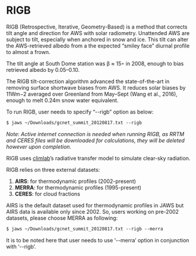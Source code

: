 # RIGB

RIGB (Retrospective, Iterative, Geometry-Based) is a method that corrects tilt angle and 
direction for AWS with solar radiometry. Unattended AWS are subject to tilt, especially 
when anchored in snow and ice. This tilt can alter the AWS-retrieved albedo from a the 
expected “smiley face” diurnal profile to almost a frown. 

The tilt angle at South Dome station was β ≈ 15◦ in 2008, 
enough to bias retrieved albedo by 0.05–0.10.

The RIGB tilt-correction algorithm advanced the state-of-the-art in removing 
surface shortwave biases from AWS. It reduces solar biases by 11Wm−2 averaged over 
Greenland from May–Sept (Wang et al., 2016), enough to melt 0.24m snow water equivalent. 

To run RIGB, user needs to specify “--rigb” option as below:

``` html
$ jaws ~/Downloads/gcnet_summit_20120817.txt --rigb
```

*Note: Active internet connection is needed when running RIGB, 
as RRTM and CERES files will be downloaded for calculations, 
they will be deleted however upon completion.*

RIGB uses [climlab](https://github.com/brian-rose/climlab)’s radiative transfer model to simulate clear-sky radiation.

RIGB relies on three external datasets:

1. **AIRS**: for thermodynamic profiles (2002-present)
2. **MERRA**: for thermodynamic profiles (1995-present)
3. **CERES**: for cloud fractions 

AIRS is the default dataset used for thermodynamic profiles in JAWS but AIRS data is 
available only since 2002. So, users working on pre-2002 datasets, 
please choose MERRA as following:

``` html
$ jaws ~/Downloads/gcnet_summit_20120817.txt --rigb --merra
```

It is to be noted here that user needs to use ‘--merra’ option in conjunction with ‘--rigb’.
